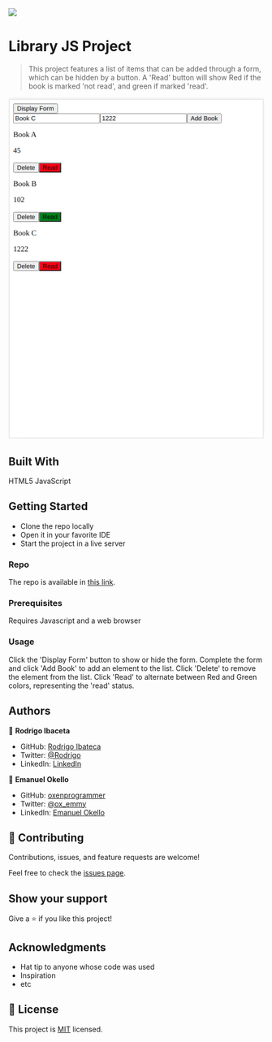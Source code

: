 ![](https://img.shields.io/badge/Microverse-blueviolet)

# Library JS Project

> This project features a list of items that can be added through a form, which can be hidden by a button.
A 'Read' button will show Red if the book is marked 'not read', and green if marked 'read'.

![screenshot](library.png)

## Built With

HTML5
JavaScript

## Getting Started

- Clone the repo locally
- Open it in your favorite IDE
- Start the project in a live server
### Repo

The repo is available in [this link](https://github.com/RokoVarano/BookApp).

### Prerequisites

Requires Javascript and a web browser
### Usage

Click the 'Display Form' button to show or hide the form.
Complete the form and click 'Add Book' to add an element to the list.
Click 'Delete' to remove the element from the list.
Click 'Read' to alternate between Red and Green colors, representing the 'read' status.
## Authors

👤 **Rodrigo Ibaceta**

- GitHub: [Rodrigo Ibateca](https://github.com/RokoVarano/)
- Twitter: [@Rodrigo](https://twitter.com/RodrigoIbacet11)
- LinkedIn: [LinkedIn](https://www.linkedin.com/in/rodrigo-ibaceta-a8657611a/)

👤 **Emanuel Okello**

- GitHub: [oxenprogrammer](https://github.com/oxenprogrammer)
- Twitter: [@ox_emmy](https://twitter.com/ox_emmy)
- LinkedIn: [Emanuel Okello](https://www.linkedin.com/in/emanuel-okello/)

## 🤝 Contributing

Contributions, issues, and feature requests are welcome!

Feel free to check the [issues page](https://github.com/RokoVarano/BookApp/issues).

## Show your support

Give a ⭐️ if you like this project!

## Acknowledgments

- Hat tip to anyone whose code was used
- Inspiration
- etc

## 📝 License

This project is [MIT](LICENSE.md) licensed.